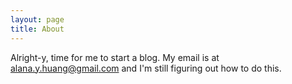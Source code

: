 ```yaml
---
layout: page
title: About
---
```

<p class="message">
  Alright-y, time for me to start a blog. My email is at <a href="mailto:alana.y.huang@gmail.com">alana.y.huang@gmail.com</a> and I'm still figuring out how to do this.
</p>
